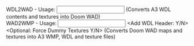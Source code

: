 WDL2WAD - Usage: <Input WDL Path> <Output WAD Path> (Converts A3 WDL contents and textures into Doom WAD)<br>
WAD2WMP - Usage: <Input WAD Path> <Output WMP Path> <Output WDL Path> <Add WDL Header: Y/N> <Optional: Force Dummy Textures Y/N> (Converts Doom WAD maps and textures into A3 WMP, WDL and texture files)
